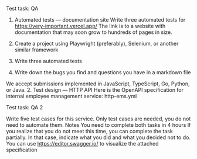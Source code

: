 Test task: QA

1. Automated tests — documentation site
Write three automated tests for https://very-important.vercel.app/
The link is to a website with documentation that may soon grow to hundreds of pages in
size.

1. Create a project using Playwright (preferably), Selenium, or another similar
framework
2. Write three automated tests
3. Write down the bugs you find and questions you have in a markdown file

We accept submissions implemented in JavaScript, TypeScript, Go, Python, or Java.
2. Test design — HTTP API
Here is the OpenAPI specification for internal employee management service:
http-ems.yml

Test task: QA 2

Write five test cases for this service.
Only test cases are needed, you do not need to automate them.
Notes
You need to complete both tasks in 4 hours
If you realize that you do not meet this time, you can complete the task partially.
In that case, indicate what you did and what you decided not to do.
You can use https://editor.swagger.io/ to visualize the attached specification
